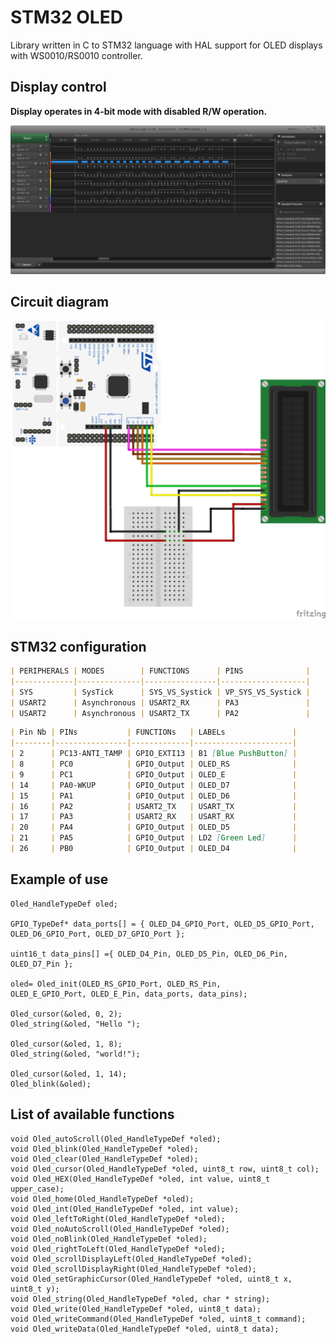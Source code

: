 
# STM32 OLED

Library written in C to STM32 language with HAL support for OLED displays with WS0010/RS0010 controller.


## Display control

**Display operates in 4-bit mode with disabled R/W operation.**



![Salease Logic ](https://raw.githubusercontent.com/SimpleMethod/STM32-OLED/master/images/Logic.png "Salease Logic")

## Circuit diagram
![Connection diagram](https://raw.githubusercontent.com/SimpleMethod/STM32-OLED/master/images/Sketch.png "Connection diagram")


## STM32 configuration

```markdown
| PERIPHERALS | MODES        | FUNCTIONS      | PINS              |
|-------------|--------------|----------------|-------------------|
| SYS         | SysTick      | SYS_VS_Systick | VP_SYS_VS_Systick |
| USART2      | Asynchronous | USART2_RX      | PA3               |
| USART2      | Asynchronous | USART2_TX      | PA2               |
```

```markdown
| Pin Nb | PINs           | FUNCTIONs   | LABELs               |
|--------|----------------|-------------|----------------------|
| 2      | PC13-ANTI_TAMP | GPIO_EXTI13 | B1 [Blue PushButton] |
| 8      | PC0            | GPIO_Output | OLED_RS              |
| 9      | PC1            | GPIO_Output | OLED_E               |
| 14     | PA0-WKUP       | GPIO_Output | OLED_D7              |
| 15     | PA1            | GPIO_Output | OLED_D6              |
| 16     | PA2            | USART2_TX   | USART_TX             |
| 17     | PA3            | USART2_RX   | USART_RX             |
| 20     | PA4            | GPIO_Output | OLED_D5              |
| 21     | PA5            | GPIO_Output | LD2 [Green Led]      |
| 26     | PB0            | GPIO_Output | OLED_D4              |
```



## Example of use

	Oled_HandleTypeDef oled;

	GPIO_TypeDef* data_ports[] = { OLED_D4_GPIO_Port, OLED_D5_GPIO_Port,
	OLED_D6_GPIO_Port, OLED_D7_GPIO_Port };

	uint16_t data_pins[] ={ OLED_D4_Pin, OLED_D5_Pin, OLED_D6_Pin, OLED_D7_Pin };

	oled= Oled_init(OLED_RS_GPIO_Port, OLED_RS_Pin,
	OLED_E_GPIO_Port, OLED_E_Pin, data_ports, data_pins);
	
	Oled_cursor(&oled, 0, 2);
	Oled_string(&oled, "Hello ");

	Oled_cursor(&oled, 1, 8);
	Oled_string(&oled, "world!");

	Oled_cursor(&oled, 1, 14);
	Oled_blink(&oled);


## List of available functions 

    void Oled_autoScroll(Oled_HandleTypeDef *oled);
    void Oled_blink(Oled_HandleTypeDef *oled);
    void Oled_clear(Oled_HandleTypeDef *oled);
    void Oled_cursor(Oled_HandleTypeDef *oled, uint8_t row, uint8_t col);
    void Oled_HEX(Oled_HandleTypeDef *oled, int value, uint8_t upper_case);
    void Oled_home(Oled_HandleTypeDef *oled);
    void Oled_int(Oled_HandleTypeDef *oled, int value);
    void Oled_leftToRight(Oled_HandleTypeDef *oled);
    void Oled_noAutoScroll(Oled_HandleTypeDef *oled);
    void Oled_noBlink(Oled_HandleTypeDef *oled);
    void Oled_rightToLeft(Oled_HandleTypeDef *oled);
    void Oled_scrollDisplayLeft(Oled_HandleTypeDef *oled);
    void Oled_scrollDisplayRight(Oled_HandleTypeDef *oled);
    void Oled_setGraphicCursor(Oled_HandleTypeDef *oled, uint8_t x, uint8_t y);
    void Oled_string(Oled_HandleTypeDef *oled, char * string);
    void Oled_write(Oled_HandleTypeDef *oled, uint8_t data);
    void Oled_writeCommand(Oled_HandleTypeDef *oled, uint8_t command);
    void Oled_writeData(Oled_HandleTypeDef *oled, uint8_t data);
